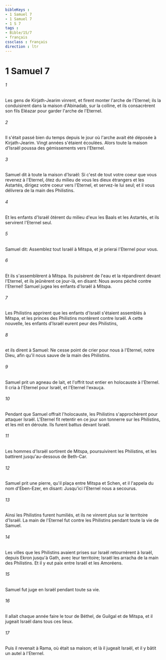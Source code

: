 ```yaml
---
bibleKeys : 
- 1 Samuel 7
- 1 Samuel 7
- 1 S 7
tags : 
- Bible/1S/7
- français
cssclass : français
direction : ltr
---
```


# 1 Samuel 7

###### 1
Les gens de Kirjath-Jearim vinrent, et firent monter l'arche de l'Eternel; ils la conduisirent dans la maison d'Abinadab, sur la colline, et ils consacrèrent son fils Eléazar pour garder l'arche de l'Eternel.
###### 2
Il s'était passé bien du temps depuis le jour où l'arche avait été déposée à Kirjath-Jearim. Vingt années s'étaient écoulées. Alors toute la maison d'Israël poussa des gémissements vers l'Eternel.
###### 3
Samuel dit à toute la maison d'Israël: Si c'est de tout votre coeur que vous revenez à l'Eternel, ôtez du milieu de vous les dieux étrangers et les Astartés, dirigez votre coeur vers l'Eternel, et servez-le lui seul; et il vous délivrera de la main des Philistins.
###### 4
Et les enfants d'Israël ôtèrent du milieu d'eux les Baals et les Astartés, et ils servirent l'Eternel seul.
###### 5
Samuel dit: Assemblez tout Israël à Mitspa, et je prierai l'Eternel pour vous.
###### 6
Et ils s'assemblèrent à Mitspa. Ils puisèrent de l'eau et la répandirent devant l'Eternel, et ils jeûnèrent ce jour-là, en disant: Nous avons péché contre l'Eternel! Samuel jugea les enfants d'Israël à Mitspa.
###### 7
Les Philistins apprirent que les enfants d'Israël s'étaient assemblés à Mitspa, et les princes des Philistins montèrent contre Israël. A cette nouvelle, les enfants d'Israël eurent peur des Philistins,
###### 8
et ils dirent à Samuel: Ne cesse point de crier pour nous à l'Eternel, notre Dieu, afin qu'il nous sauve de la main des Philistins.
###### 9
Samuel prit un agneau de lait, et l'offrit tout entier en holocauste à l'Eternel. Il cria à l'Eternel pour Israël, et l'Eternel l'exauça.
###### 10
Pendant que Samuel offrait l'holocauste, les Philistins s'approchèrent pour attaquer Israël. L'Eternel fit retentir en ce jour son tonnerre sur les Philistins, et les mit en déroute. Ils furent battus devant Israël.
###### 11
Les hommes d'Israël sortirent de Mitspa, poursuivirent les Philistins, et les battirent jusqu'au-dessous de Beth-Car.
###### 12
Samuel prit une pierre, qu'il plaça entre Mitspa et Schen, et il l'appela du nom d'Eben-Ezer, en disant: Jusqu'ici l'Eternel nous a secourus.
###### 13
Ainsi les Philistins furent humiliés, et ils ne vinrent plus sur le territoire d'Israël. La main de l'Eternel fut contre les Philistins pendant toute la vie de Samuel.
###### 14
Les villes que les Philistins avaient prises sur Israël retournèrent à Israël, depuis Ekron jusqu'à Gath, avec leur territoire; Israël les arracha de la main des Philistins. Et il y eut paix entre Israël et les Amoréens.
###### 15
Samuel fut juge en Israël pendant toute sa vie.
###### 16
Il allait chaque année faire le tour de Béthel, de Guilgal et de Mitspa, et il jugeait Israël dans tous ces lieux.
###### 17
Puis il revenait à Rama, où était sa maison; et là il jugeait Israël, et il y bâtit un autel à l'Eternel.
